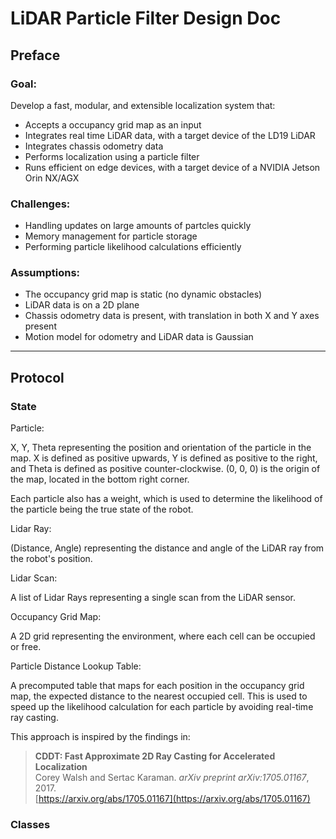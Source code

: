 # LiDAR Particle Filter Design Doc

## Preface

### Goal:
Develop a fast, modular, and extensible localization system that:
- Accepts a occupancy grid map as an input
- Integrates real time LiDAR data, with a target device of the LD19 LiDAR
- Integrates chassis odometry data
- Performs localization using a particle filter
- Runs efficient on edge devices, with a target device of a NVIDIA Jetson Orin NX/AGX

### Challenges:
- Handling updates on large amounts of partcles quickly
- Memory management for particle storage
- Performing particle likelihood calculations efficiently

### Assumptions:
- The occupancy grid map is static (no dynamic obstacles)
- LiDAR data is on a 2D plane
- Chassis odometry data is present, with translation in both X and Y axes present
- Motion model for odometry and LiDAR data is Gaussian

---

## Protocol

### State
Particle:

X, Y, Theta representing the position and orientation of the particle in the map.
X is defined as positive upwards, Y is defined as positive to the right, and Theta is defined as positive counter-clockwise.
(0, 0, 0) is the origin of the map, located in the bottom right corner.

Each particle also has a weight, which is used to determine the likelihood of the particle being the true state of the robot.

Lidar Ray:

(Distance, Angle) representing the distance and angle of the LiDAR ray from the robot's position.

Lidar Scan:

A list of Lidar Rays representing a single scan from the LiDAR sensor.

Occupancy Grid Map:

A 2D grid representing the environment, where each cell can be occupied or free.

Particle Distance Lookup Table:

A precomputed table that maps for each position in the occupancy grid map, the expected distance to the nearest occupied cell. 
This is used to speed up the likelihood calculation for each particle by avoiding real-time ray casting.

This approach is inspired by the findings in:

> **CDDT: Fast Approximate 2D Ray Casting for Accelerated Localization**  
> Corey Walsh and Sertac Karaman. *arXiv preprint arXiv:1705.01167*, 2017.  
> [https://arxiv.org/abs/1705.01167](https://arxiv.org/abs/1705.01167)

### Classes

